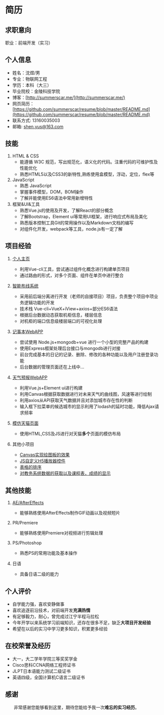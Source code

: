 # 简历

## 求职意向
职业：前端开发（实习）  

## 个人信息
* 姓名：沈煜/男
* 专业：物联网工程
* 学历：本科（大三）
* 毕业院校：金陵科技学院
* 博客：[http://summerscar.me/](http://summerscar.me/)
* 网页简历：[https://github.com/summerscar/resume/blob/master/README.md](https://github.com/summerscar/resume/blob/master/README.md)
* 联系方式:	13160035003
* 邮箱:	shen.yus@163.com

## 技能
1. HTML & CSS
    * 能遵循 W3C 规范，写出规范化，语义化的代码。注重代码的可维护性及性能优化
    * 熟悉HTML5以及CSS3的新特性,熟练使用盒模型，浮动，定位，flex等
2. JavaScript
    * 熟悉 JavaScript 
    * 掌握事件模型，DOM，BOM操作
    * 了解并能使用ES6语法中常用新增特性
3. 框架&UI&工具
    * 熟悉Vue.js的使用及开发，了解React的部分概念
    * 了解Bootstrap，Element ui等常用UI框架，进行响应式布局及美化
    * 熟悉版本控制工具Git的常用操作以及Markdown文档的编写
    * 对组件化开发，webpack等工具，node.js有一定了解

## 项目经验
1. [个人主页](http://summerscar.com/)
    * 利用Vue-cli工具，尝试通过组件化概念进行构建单页项目
    * 通过路由的形式，对多个页面、组件在单页中进行整合

2. [智能布线系统](http://120.25.155.70/rita/#/rita)
    * 采用前后端分离进行开发（老师的自接项目）项目，负责整个项目中项业务逻辑功能的开发
    * 技术栈 Vue-cli+VueX+iView+axios+部分ES6语法
    * 根据后台数据动态获取机柜信息，楼层信息
    * 对机柜的端口信息级楼层端口的可视化处理

3. [记事本WebAPP](http://diary.summerscar.com/)    
    * 尝试使用 Node.js+mongodb+vue 进行一个小型的完整产品的构建
    * 使用Express框架处理后台接口与mongodb进行对接
    * 前台完成基本的日记的记录、删除、修改的各种功能以及用户注册登录功能
    * 后台数据的管理页面还在上线中...

4. [天气预报WebAPP](http://summerscar.com/weather/weather.html)
    * 利用Vue.js+Element ui进行构建
    * 利用Canvas根据获取数据进行对未来天气的曲线图，风速等进行绘制
    * 利用axios从API获取天气数据并且对添加城市存在性的判断
    * 输入框下拉菜单的候选城市的显示利用了lodash的延时功能，降低Ajax请求频率
    
5. [模仿天猫页面](http://summerscar.com/#/demos/tmall)
    * 使用HTML,CSS及JS进行对天猫**多个**页面的模仿布局
    
6. 其他小项目
    * [Canvas实现绘图板的效果](http://summerscar.com/canvasDraw/draw.html)
    * [JS自定义H5播放器控件](http://summerscar.com/player/video.html)
    * [表格的排序](http://summerscar.com/tableSort/tablesort.html)
    * [对教务系统数据的获取以及课程表，成绩的显示](http://summerscar.com/#/demos/demo6)
    
## 其他技能
1. [AE/AfterEffects](http://summerscar.com/#/otherDemos)
    * 能够熟练使用AfterEffects制作GIF动画以及视频短片

2. PR/Premiere
    * 能够熟练使用Premiere对视频进行剪辑处理

3. PS/Photoshop
    * 熟悉PS的常用功能及基本操作

4. 日语	
    * 具备日语二级的能力

## 个人评价
* 自学能力强，喜欢安静做事
* 喜欢追逐前沿技术，对前端开发**充满热情**
* 有足够毅力，耐心，曾完成过江宁半程马拉松
* 今年开学以来系统学习前端知识，还存在很多不足，缺乏**大项目开发经验**
* 希望在以后的实习中学习更多知识，积累更多经验
 
## 在校荣誉及经历
  * 大一，大二学年学院三等奖奖学金
  * Cisco思科CCNA网络工程师证书
  * JLPT日本语能力测试二级证书
  * 英语四级，全国计算机C语言二级证书
  
## 感谢
　　非常感谢您能够看到这里，期待您能给予我一次**难忘的实习经历**。


